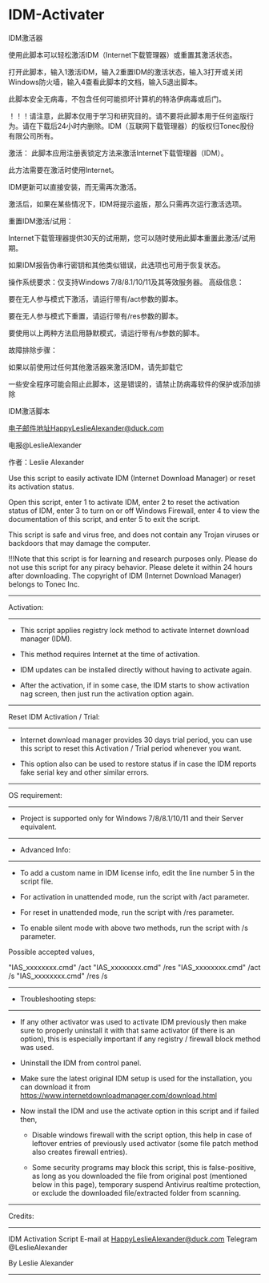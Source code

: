 # IDM-Activater
IDM激活器
   
使用此脚本可以轻松激活IDM（Internet下载管理器）或重置其激活状态。
   
打开此脚本，输入1激活IDM，输入2重置IDM的激活状态，输入3打开或关闭Windows防火墙，输入4查看此脚本的文档，输入5退出脚本。
   
此脚本安全无病毒，不包含任何可能损坏计算机的特洛伊病毒或后门。
   
！！！请注意，此脚本仅用于学习和研究目的。请不要将此脚本用于任何盗版行为。请在下载后24小时内删除。IDM（互联网下载管理器）的版权归Tonec股份有限公司所有。
   
激活：
此脚本应用注册表锁定方法来激活Internet下载管理器（IDM）。
   
此方法需要在激活时使用Internet。
   
IDM更新可以直接安装，而无需再次激活。
   
激活后，如果在某些情况下，IDM将提示盗版，那么只需再次运行激活选项。
   
重置IDM激活/试用：
   
Internet下载管理器提供30天的试用期，您可以随时使用此脚本重置此激活/试用期。
   
如果IDM报告伪串行密钥和其他类似错误，此选项也可用于恢复状态。
   
操作系统要求：仅支持Windows 7/8/8.1/10/11及其等效服务器。
高级信息：
   
要在无人参与模式下激活，请运行带有/act参数的脚本。
   
要在无人参与模式下重置，请运行带有/res参数的脚本。
   
要使用以上两种方法启用静默模式，请运行带有/s参数的脚本。
   
故障排除步骤：
   
如果以前使用过任何其他激活器来激活IDM，请先卸载它
   
一些安全程序可能会阻止此脚本，这是错误的，请禁止防病毒软件的保护或添加排除
   
IDM激活脚本
   
电子邮件地址HappyLeslieAlexander@duck.com
   
电报@LeslieAlexander
   
作者：Leslie Alexander
   
Use this script to easily activate IDM (Internet Download Manager) or reset its activation status.

Open this script, enter 1 to activate IDM, enter 2 to reset the activation status of IDM, enter 3 to turn on or off Windows Firewall, enter 4 to view the documentation of this script, and enter 5 to exit the script.

This script is safe and virus free, and does not contain any Trojan viruses or backdoors that may damage the computer.

!!!Note that this script is for learning and research purposes only. Please do not use this script for any piracy behavior. Please delete it within 24 hours after downloading. The copyright of IDM (Internet Download Manager) belongs to Tonec Inc.

_________________________________

   Activation:
_________________________________

 - This script applies registry lock method to activate Internet download manager (IDM).

 - This method requires Internet at the time of activation.

 - IDM updates can be installed directly without having to activate again.

 - After the activation, if in some case, the IDM starts to show activation nag screen, 
   then just run the activation option again.

_________________________________

   Reset IDM Activation / Trial:
_________________________________

 - Internet download manager provides 30 days trial period, you can use this script to 
   reset this Activation / Trial period whenever you want.
 
 - This option also can be used to restore status if in case the IDM reports fake serial
   key and other similar errors.

_________________________________

   OS requirement:
_________________________________

 - Project is supported only for Windows 7/8/8.1/10/11 and their Server equivalent.

_________________________________

 - Advanced Info:
_________________________________

   - To add a custom name in IDM license info, edit the line number 5 in the script file.

   - For activation in unattended mode, run the script with /act parameter.
   - For reset in unattended mode, run the script with /res parameter.
   - To enable silent mode with above two methods, run the script with /s parameter.

Possible accepted values,

"IAS_xxxxxxxx.cmd" /act
"IAS_xxxxxxxx.cmd" /res
"IAS_xxxxxxxx.cmd" /act /s
"IAS_xxxxxxxx.cmd" /res /s

_________________________________

 - Troubleshooting steps:
_________________________________

   - If any other activator was used to activate IDM previously then make sure to properly
     uninstall it with that same activator (if there is an option), this is especially important
     if any registry / firewall block method was used.

   - Uninstall the IDM from control panel.

   - Make sure the latest original IDM setup is used for the installation,
     you can download it from https://www.internetdownloadmanager.com/download.html

   - Now install the IDM and use the activate option in this script and if failed then,

     - Disable windows firewall with the script option, this help in case of leftover entries of
       previously used activator (some file patch method also creates firewall entries).

     - Some security programs may block this script, this is false-positive, as long as you 
       downloaded the file from original post (mentioned below in this page), temporary suspend
       Antivirus realtime protection, or exclude the downloaded file/extracted folder from scanning.


____________________________________________________________________________________________________

   Credits:
____________________________________________________________________________________________________

   IDM Activation Script
   E-mail at HappyLeslieAlexander@duck.com
   Telegram @LeslieAlexander
   
   By Leslie Alexander

____________________________________________________________________________________________________
